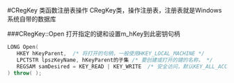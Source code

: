#CRegKey 类函数注册表操作
CRegKey类，操作注册表，注册表就是Windows系统自带的数据库          

###CRegKey::Open
打开指定的键和设置m_hKey到此密钥句柄       
```cpp
LONG Open(
   HKEY hKeyParent,  /* 将打开的句柄，一般使用HKEY_LOCAL_MACHINE */
   LPCTSTR lpszKeyName, hKeyParent的子集 /* 要创建或打开的键的名称， */
   REGSAM samDesired = KEY_READ | KEY_WRITE  /* 安全访问，默认KEY_ALL_ACCESS */
) throw( );
```
